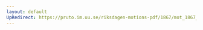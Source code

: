 ```yaml
---
layout: default
UpRedirect: https://pruto.im.uu.se/riksdagen-motions-pdf/1867/mot_1867__ak__72.pdf
---
```

